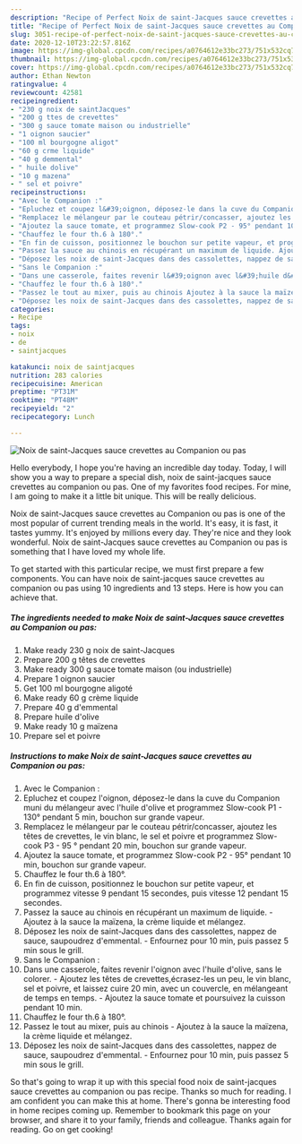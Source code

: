 ```yaml
---
description: "Recipe of Perfect Noix de saint-Jacques sauce crevettes au Companion ou pas"
title: "Recipe of Perfect Noix de saint-Jacques sauce crevettes au Companion ou pas"
slug: 3051-recipe-of-perfect-noix-de-saint-jacques-sauce-crevettes-au-companion-ou-pas
date: 2020-12-10T23:22:57.816Z
image: https://img-global.cpcdn.com/recipes/a0764612e33bc273/751x532cq70/noix-de-saint-jacques-sauce-crevettes-au-companion-ou-pas-photo-principale-de-la-recette.jpg
thumbnail: https://img-global.cpcdn.com/recipes/a0764612e33bc273/751x532cq70/noix-de-saint-jacques-sauce-crevettes-au-companion-ou-pas-photo-principale-de-la-recette.jpg
cover: https://img-global.cpcdn.com/recipes/a0764612e33bc273/751x532cq70/noix-de-saint-jacques-sauce-crevettes-au-companion-ou-pas-photo-principale-de-la-recette.jpg
author: Ethan Newton
ratingvalue: 4
reviewcount: 42581
recipeingredient:
- "230 g noix de saintJacques"
- "200 g ttes de crevettes"
- "300 g sauce tomate maison ou industrielle"
- "1 oignon saucier"
- "100 ml bourgogne aligot"
- "60 g crme liquide"
- "40 g demmental"
- " huile dolive"
- "10 g mazena"
- " sel et poivre"
recipeinstructions:
- "Avec le Companion :"
- "Epluchez et coupez l&#39;oignon, déposez-le dans la cuve du Companion muni du mélangeur avec l&#39;huile d&#39;olive et programmez Slow-cook P1 - 130° pendant 5 min, bouchon sur grande vapeur."
- "Remplacez le mélangeur par le couteau pétrir/concasser, ajoutez les têtes de crevettes, le vin blanc, le sel et poivre et programmez Slow-cook P3 - 95 ° pendant 20 min, bouchon sur grande vapeur."
- "Ajoutez la sauce tomate, et programmez Slow-cook P2 - 95° pendant 10 min, bouchon sur grande vapeur."
- "Chauffez le four th.6 à 180°."
- "En fin de cuisson, positionnez le bouchon sur petite vapeur, et programmez vitesse 9 pendant 15 secondes, puis vitesse 12 pendant 15 secondes."
- "Passez la sauce au chinois en récupérant un maximum de liquide. Ajoutez à la sauce la maïzena, la crème liquide et mélangez."
- "Déposez les noix de saint-Jacques dans des cassolettes, nappez de sauce, saupoudrez d&#39;emmental. Enfournez pour 10 min, puis passez 5 min sous le grill."
- "Sans le Companion :"
- "Dans une casserole, faites revenir l&#39;oignon avec l&#39;huile d&#39;olive, sans le colorer. Ajoutez les têtes de crevettes,écrasez-les un peu, le vin blanc, sel et poivre, et laissez cuire 20 min, avec un couvercle, en mélangeant de temps en temps. Ajoutez la sauce tomate et poursuivez la cuisson pendant 10 min."
- "Chauffez le four th.6 à 180°."
- "Passez le tout au mixer, puis au chinois Ajoutez à la sauce la maïzena, la crème liquide et mélangez."
- "Déposez les noix de saint-Jacques dans des cassolettes, nappez de sauce, saupoudrez d&#39;emmental. Enfournez pour 10 min, puis passez 5 min sous le grill."
categories:
- Recipe
tags:
- noix
- de
- saintjacques

katakunci: noix de saintjacques 
nutrition: 283 calories
recipecuisine: American
preptime: "PT31M"
cooktime: "PT48M"
recipeyield: "2"
recipecategory: Lunch

---
```



![Noix de saint-Jacques sauce crevettes au Companion ou pas](https://img-global.cpcdn.com/recipes/a0764612e33bc273/751x532cq70/noix-de-saint-jacques-sauce-crevettes-au-companion-ou-pas-photo-principale-de-la-recette.jpg)

Hello everybody, I hope you're having an incredible day today. Today, I will show you a way to prepare a special dish, noix de saint-jacques sauce crevettes au companion ou pas. One of my favorites food recipes. For mine, I am going to make it a little bit unique. This will be really delicious.

Noix de saint-Jacques sauce crevettes au Companion ou pas is one of the most popular of current trending meals in the world. It's easy, it is fast, it tastes yummy. It's enjoyed by millions every day. They're nice and they look wonderful. Noix de saint-Jacques sauce crevettes au Companion ou pas is something that I have loved my whole life.




To get started with this particular recipe, we must first prepare a few components. You can have noix de saint-jacques sauce crevettes au companion ou pas using 10 ingredients and 13 steps. Here is how you can achieve that.

<!--inarticleads1-->

##### The ingredients needed to make Noix de saint-Jacques sauce crevettes au Companion ou pas:

1. Make ready 230 g noix de saint-Jacques
1. Prepare 200 g têtes de crevettes
1. Make ready 300 g sauce tomate maison (ou industrielle)
1. Prepare 1 oignon saucier
1. Get 100 ml bourgogne aligoté
1. Make ready 60 g crème liquide
1. Prepare 40 g d&#39;emmental
1. Prepare  huile d&#39;olive
1. Make ready 10 g maïzena
1. Prepare  sel et poivre




<!--inarticleads2-->

##### Instructions to make Noix de saint-Jacques sauce crevettes au Companion ou pas:

1. Avec le Companion :
1. Epluchez et coupez l&#39;oignon, déposez-le dans la cuve du Companion muni du mélangeur avec l&#39;huile d&#39;olive et programmez Slow-cook P1 - 130° pendant 5 min, bouchon sur grande vapeur.
1. Remplacez le mélangeur par le couteau pétrir/concasser, ajoutez les têtes de crevettes, le vin blanc, le sel et poivre et programmez Slow-cook P3 - 95 ° pendant 20 min, bouchon sur grande vapeur.
1. Ajoutez la sauce tomate, et programmez Slow-cook P2 - 95° pendant 10 min, bouchon sur grande vapeur.
1. Chauffez le four th.6 à 180°.
1. En fin de cuisson, positionnez le bouchon sur petite vapeur, et programmez vitesse 9 pendant 15 secondes, puis vitesse 12 pendant 15 secondes.
1. Passez la sauce au chinois en récupérant un maximum de liquide. - Ajoutez à la sauce la maïzena, la crème liquide et mélangez.
1. Déposez les noix de saint-Jacques dans des cassolettes, nappez de sauce, saupoudrez d&#39;emmental. - Enfournez pour 10 min, puis passez 5 min sous le grill.
1. Sans le Companion :
1. Dans une casserole, faites revenir l&#39;oignon avec l&#39;huile d&#39;olive, sans le colorer. - Ajoutez les têtes de crevettes,écrasez-les un peu, le vin blanc, sel et poivre, et laissez cuire 20 min, avec un couvercle, en mélangeant de temps en temps. - Ajoutez la sauce tomate et poursuivez la cuisson pendant 10 min.
1. Chauffez le four th.6 à 180°.
1. Passez le tout au mixer, puis au chinois - Ajoutez à la sauce la maïzena, la crème liquide et mélangez.
1. Déposez les noix de saint-Jacques dans des cassolettes, nappez de sauce, saupoudrez d&#39;emmental. - Enfournez pour 10 min, puis passez 5 min sous le grill.




So that's going to wrap it up with this special food noix de saint-jacques sauce crevettes au companion ou pas recipe. Thanks so much for reading. I am confident you can make this at home. There's gonna be interesting food in home recipes coming up. Remember to bookmark this page on your browser, and share it to your family, friends and colleague. Thanks again for reading. Go on get cooking!
